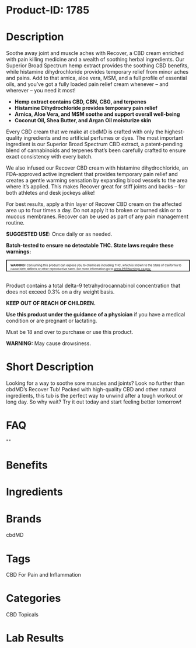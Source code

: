 # Product-ID: 1785

# Description

<div id="direction.tab" class="data item content" role="tabpanel" data-role="content" aria-labelledby="tab-label-direction.tab" aria-hidden="false">
<div class="product attribute shortdescription">
<div class="value">
<p>Soothe away joint and muscle aches with Recover, a CBD cream enriched with pain killing medicine and a wealth of soothing herbal ingredients. Our Superior Broad Spectrum hemp extract provides the soothing CBD benefits, while histamine dihydrochloride provides temporary relief from minor aches and pains. Add to that arnica, aloe vera, MSM, and a full profile of essential oils, and you’ve got a fully loaded pain relief cream whenever – and wherever – you need it most!</p>
<ul>
<li><strong>Hemp extract contains CBD, CBN, CBG, and terpenes</strong></li>
<li><strong>Histamine Dihydrochloride provides temporary pain relief</strong></li>
<li><strong>Arnica, Aloe Vera, and MSM soothe and support overall well-being</strong></li>
<li><strong>Coconut Oil, Shea Butter, and Argan Oil moisturize skin</strong></li>
</ul>
<p>Every CBD cream that we make at cbdMD is crafted with only the highest-quality ingredients and no artificial perfumes or dyes. The most important ingredient is our Superior Broad Spectrum CBD extract, a patent-pending blend of cannabinoids and terpenes that’s been carefully crafted to ensure exact consistency with every batch.</p>
<p>We also infused our Recover CBD cream with histamine dihydrochloride, an FDA-approved active ingredient that provides temporary pain relief and creates a gentle warming sensation by expanding blood vessels to the area where it’s applied. This makes Recover great for stiff joints and backs – for both athletes and desk jockeys alike!</p>
</div>
</div>
<div class="product attribute direction">
<p>For best results, apply a thin layer of Recover CBD cream on the affected area up to four times a day. Do not apply it to broken or burned skin or to mucous membranes. Recover can be used as part of any pain management routine.</p>
<div class="benefit-content">
<p><strong>SUGGESTED USE:</strong> Once daily or as needed.</p>
<p><strong>Batch-tested to ensure no detectable THC. State laws require these warnings:</strong></p>
<div style="border-style: solid; border-width: 2px; display: flex; align-items: center; flex-direction: row; margin-bottom: 30px;">
<p style="font-size: 8px; margin-bottom: 0px !important; padding: 0px 10px 0px 10px;"><strong>WARNING:</strong> Consuming this product can expose you to chemicals including THC, which is known to the State of California to cause birth defects or other reproductive harm. For more information go to <a href="http://www.P65Warnings.ca.gov" target="_blank" rel="noopener">www.P65Warnings.ca.gov.</a></p>
</div>
<p>Product contains a total delta-9 tetrahydrocannabinol concentration that does not exceed 0.3% on a dry weight basis.</p>
<p><strong>KEEP OUT OF REACH OF CHILDREN.</strong></p>
<p><strong>Use this product under the guidance of a physician</strong> if you have a medical condition or are pregnant or lactating.</p>
<p>Must be 18 and over to purchase or use this product.</p>
<p><strong>WARNING:</strong> May cause drowsiness.</p>
</div>
</div>
</div>


# Short Description

<p>Looking for a way to soothe sore muscles and joints? Look no further than cbdMD&#8217;s Recover Tub! Packed with high-quality CBD and other natural ingredients, this tub is the perfect way to unwind after a tough workout or long day. So why wait? Try it out today and start feeling better tomorrow!</p>


# FAQ
""

# Benefits



# Ingredients



# Brands

cbdMD

# Tags

CBD For Pain and Inflammation

# Categories

CBD Topicals

# Lab Results
